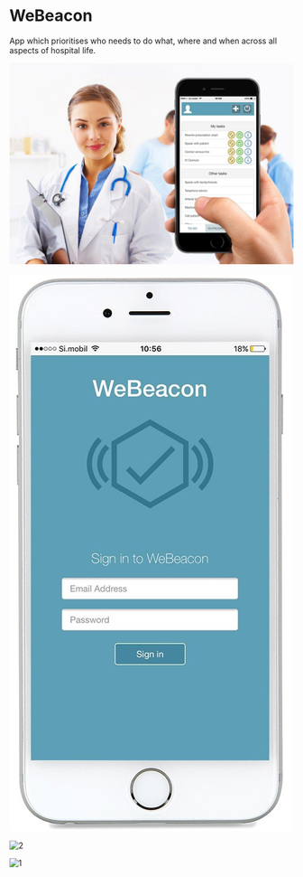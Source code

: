 # WeBeacon

App which prioritises who needs to do what, where and when across all aspects of hospital life.

![3](slika3.jpeg)

![4](slika4.jpeg)

![2](slika2.png)

![1](slika1.png)
